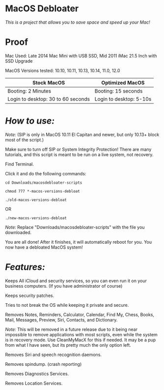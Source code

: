 # MacOS Debloater

*This is a project that allows you to save space and speed up your Mac!*

# Proof

Mac Used: Late 2014 Mac Mini with USB SSD, Mid 2011 iMac 21.5 Inch with SSD Upgrade

MacOS Versions tested: 10.10, 10.11, 10.13, 10.14, 11.0, 12.0

| Stock MacOS                             | Optimized MacOS          |
| -----------                             | ------------------------ |
| Booting: 2 Minutes                      | Booting: 15 seconds      |
| Login to desktop: 30 to 60 seconds      | Login to desktop: 5-10s  |

# *How to use:*

*Note:* (SIP is only in MacOS 10.11 El Capitan and newer, but only 10.13+ block most of the script.)

Make sure to turn off SIP or System Integrity Protection! 
There are many tutorials, and this script is meant to be run on a live system, not recovery.

Find Terminal.

Click it and do the following commands:

```
cd Downloads/macosdebloater-scripts
```
```
chmod 777 *-macos-versions-debloat
```
```
./old-macos-versions-debloat
```

OR

```
./new-macos-versions-debloat
```

*Note:* Replace "Downloads/macosdebloater-scripts" with the file you downloaded.


You are all done! After it finishes, it will automatically reboot for you. You now have a debloated MacOS system!

# *Features:*

Keeps All iCloud and security services, so you can even run it on your business computers. (If you have administrator of course)

Keeps security patches.

Tries to not break the OS while keeping it private and secure.

Removes Notes, Reminders, Calculator, Calendar, Find My, Chess, Books, Mail, Messages, Preview, Siri, Contacts, and Dictionary.

*Note:* This will be removed in a future release due to it being near impossible to remove applications with most scripts, even while the system is in recovery mode. Use CleanMyMacX for this if needed. It may be a pup from what I have seen, but its pretty much the only option left.

Removes Siri and speech recognition daemons.

Removes spindump. (crash reporting)

Removes Diagnostics Services.

Removes Location Services.
